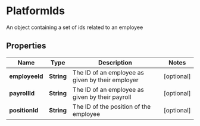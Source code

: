 

# PlatformIds

An object containing a set of ids related to an employee

## Properties

| Name | Type | Description | Notes |
|------------ | ------------- | ------------- | -------------|
|**employeeId** | **String** | The ID of an employee as given by their employer |  [optional] |
|**payrollId** | **String** | The ID of an employee as given by their payroll |  [optional] |
|**positionId** | **String** | The ID of the position of the employee |  [optional] |



